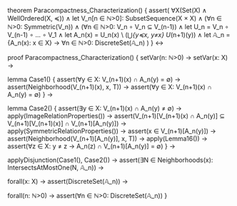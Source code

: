 theorem Paracompactness_Characterization() {
  assert(
    ∀X(Set(X) ∧ WellOrdered(X, ≼)) ∧
    let V_n[n ∈ ℕ>0]: SubsetSequence(X × X) ∧
    (∀n ∈ ℕ>0: Symmetric(V_n)) ∧
    (∀n ∈ ℕ>0: V_n ∘ V_n ⊆ V_(n-1)) ∧
    let U_n = V_n ∘ V_(n-1) ∘ ... ∘ V_1 ∧
    let A_n(x) = U_n(x) \ (⋃_{y≼x, y≠x} U_(n+1)(y)) ∧
    let 𝔸_n = {A_n(x): x ∈ X} →
    ∀n ∈ ℕ>0: DiscreteSet(𝔸_n)
  )
} ↔

proof Paracompactness_Characterization() {
  setVar(n: ℕ>0) →
  setVar(x: X) →
  
  lemma Case1() {
    assert(∀y ∈ X: V_(n+1)(x) ∩ A_n(y) = ∅) →
    assert(Neighborhood(V_(n+1)(x), x, T)) →
    assert(∀y ∈ X: V_(n+1)(x) ∩ A_n(y) = ∅)
  } →

  lemma Case2() {
    assert(∃y ∈ X: V_(n+1)(x) ∩ A_n(y) ≠ ∅) →
    apply(ImageRelationProperties()) →
    assert(V_(n+1)[V_(n+1)(x) ∩ A_n(y)] ⊆ V_(n+1)[V_(n+1)(x)] ∩ V_(n+1)[A_n(y)]) →
    apply(SymmetricRelationProperties()) →
    assert(x ∈ V_(n+1)[A_n(y)]) →
    assert(Neighborhood(V_(n+1)[A_n(y)], x, T)) →
    apply(Lemma16()) →
    assert(∀z ∈ X: y ≠ z → A_n(z) ∩ V_(n+1)[A_n(y)] = ∅)
  } →

  applyDisjunction(Case1(), Case2()) →
  assert(∃N ∈ Neighborhoods(x): IntersectsAtMostOne(N, 𝔸_n)) →
  
  forall(x: X) →
  assert(DiscreteSet(𝔸_n)) →
  
  forall(n: ℕ>0) →
  assert(∀n ∈ ℕ>0: DiscreteSet(𝔸_n))
}
